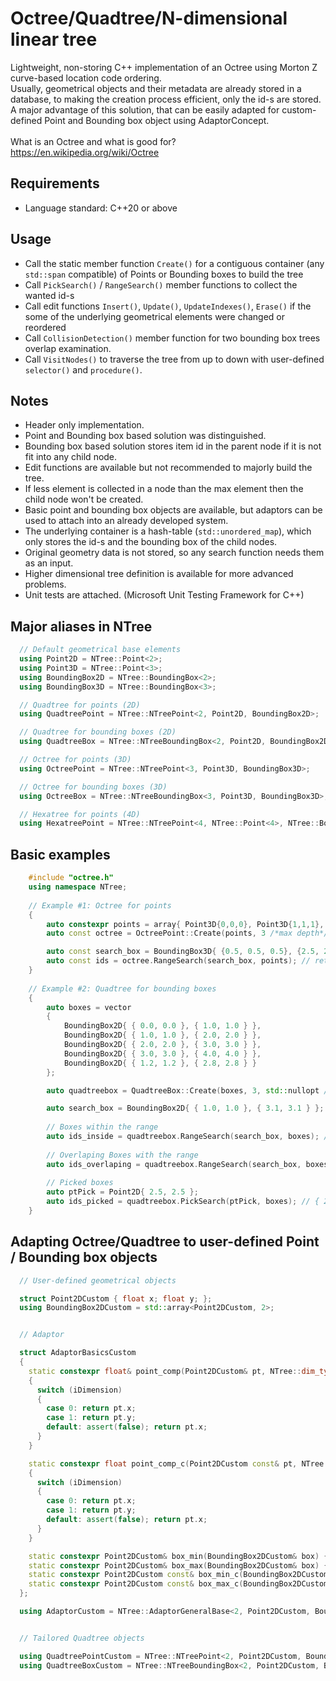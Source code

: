 # Octree/Quadtree/N-dimensional linear tree
Lightweight, non-storing C++ implementation of an Octree using Morton Z curve-based location code ordering.<br>
Usually, geometrical objects and their metadata are already stored in a database, to making the creation process efficient, only the id-s are stored. <br>
A major advantage of this solution, that can be easily adapted for custom-defined Point and Bounding box object using AdaptorConcept.<br>
<br>
What is an Octree and what is good for? https://en.wikipedia.org/wiki/Octree

## Requirements
* Language standard: C++20 or above

## Usage
* Call the static member function `Create()` for a contiguous container (any `std::span` compatible) of Points or Bounding boxes to build the tree
* Call `PickSearch()` / `RangeSearch()` member functions to collect the wanted id-s
* Call edit functions `Insert()`, `Update()`, `UpdateIndexes()`, `Erase()` if the some of the underlying geometrical elements were changed or reordered
* Call `CollisionDetection()` member function for two bounding box trees overlap examination.
* Call `VisitNodes()` to traverse the tree from up to down with user-defined `selector()` and `procedure()`.

## Notes
* Header only implementation.
* Point and Bounding box based solution was distinguished.
* Bounding box based solution stores item id in the parent node if it is not fit into any child node.
* Edit functions are available but not recommended to majorly build the tree.
* If less element is collected in a node than the max element then the child node won't be created.
* Basic point and bounding box objects are available, but adaptors can be used to attach into an already developed system.
* The underlying container is a hash-table (`std::unordered_map`), which only stores the id-s and the bounding box of the child nodes.
* Original geometry data is not stored, so any search function needs them as an input.
* Higher dimensional tree definition is available for more advanced problems.
* Unit tests are attached. (Microsoft Unit Testing Framework for C++)

## Major aliases in NTree
```C++
  // Default geometrical base elements
  using Point2D = NTree::Point<2>;
  using Point3D = NTree::Point<3>;
  using BoundingBox2D = NTree::BoundingBox<2>;
  using BoundingBox3D = NTree::BoundingBox<3>;

  // Quadtree for points (2D)
  using QuadtreePoint = NTree::NTreePoint<2, Point2D, BoundingBox2D>;

  // Quadtree for bounding boxes (2D)
  using QuadtreeBox = NTree::NTreeBoundingBox<2, Point2D, BoundingBox2D>;

  // Octree for points (3D)
  using OctreePoint = NTree::NTreePoint<3, Point3D, BoundingBox3D>;

  // Octree for bounding boxes (3D)
  using OctreeBox = NTree::NTreeBoundingBox<3, Point3D, BoundingBox3D>;

  // Hexatree for points (4D)
  using HexatreePoint = NTree::NTreePoint<4, NTree::Point<4>, NTree::BoundingBox<4>>;
```


## Basic examples
```C++
    #include "octree.h"
    using namespace NTree;
    
    // Example #1: Octree for points
    {
        auto constexpr points = array{ Point3D{0,0,0}, Point3D{1,1,1}, Point3D{2,2,2} };
        auto const octree = OctreePoint::Create(points, 3 /*max depth*/);

        auto const search_box = BoundingBox3D{ {0.5, 0.5, 0.5}, {2.5, 2.5, 2.5}}
        auto const ids = octree.RangeSearch(search_box, points); // returns { 1, 2 }
    }
    
    // Example #2: Quadtree for bounding boxes
    {
        auto boxes = vector
        {
            BoundingBox2D{ { 0.0, 0.0 }, { 1.0, 1.0 } },
            BoundingBox2D{ { 1.0, 1.0 }, { 2.0, 2.0 } },
            BoundingBox2D{ { 2.0, 2.0 }, { 3.0, 3.0 } },
            BoundingBox2D{ { 3.0, 3.0 }, { 4.0, 4.0 } },
            BoundingBox2D{ { 1.2, 1.2 }, { 2.8, 2.8 } }
        };

        auto quadtreebox = QuadtreeBox::Create(boxes, 3, std::nullopt /*user-provided bounding box for all*/, 2 /* max element in a node */);

        auto search_box = BoundingBox2D{ { 1.0, 1.0 }, { 3.1, 3.1 } };
        
        // Boxes within the range
        auto ids_inside = quadtreebox.RangeSearch(search_box, boxes); // { 1, 2, 4 }
        
        // Overlaping Boxes with the range
        auto ids_overlaping = quadtreebox.RangeSearch(search_box, boxes, false /* overlap is enough */); // { 1, 2, 3, 4 }
        
        // Picked boxes
        auto ptPick = Point2D{ 2.5, 2.5 };
        auto ids_picked = quadtreebox.PickSearch(ptPick, boxes); // { 2, 4 }
    }
```


## Adapting Octree/Quadtree to user-defined Point / Bounding box objects
```C++
  // User-defined geometrical objects

  struct Point2DCustom { float x; float y; };
  using BoundingBox2DCustom = std::array<Point2DCustom, 2>;


  // Adaptor

  struct AdaptorBasicsCustom
  {
    static constexpr float& point_comp(Point2DCustom& pt, NTree::dim_type iDimension)
    {
      switch (iDimension)
      {
        case 0: return pt.x;
        case 1: return pt.y;
        default: assert(false); return pt.x;
      }
    }

    static constexpr float point_comp_c(Point2DCustom const& pt, NTree::dim_type iDimension)
    {
      switch (iDimension)
      {
        case 0: return pt.x;
        case 1: return pt.y;
        default: assert(false); return pt.x;
      }
    }

    static constexpr Point2DCustom& box_min(BoundingBox2DCustom& box) { return box[0]; }
    static constexpr Point2DCustom& box_max(BoundingBox2DCustom& box) { return box[1]; }
    static constexpr Point2DCustom const& box_min_c(BoundingBox2DCustom const& box) { return box[0]; }
    static constexpr Point2DCustom const& box_max_c(BoundingBox2DCustom const& box) { return box[1]; }
  };

  using AdaptorCustom = NTree::AdaptorGeneralBase<2, Point2DCustom, BoundingBox2DCustom, AdaptorBasicsCustom, float>;


  // Tailored Quadtree objects

  using QuadtreePointCustom = NTree::NTreePoint<2, Point2DCustom, BoundingBox2DCustom, AdaptorCustom, float>;
  using QuadtreeBoxCustom = NTree::NTreeBoundingBox<2, Point2DCustom, BoundingBox2DCustom, AdaptorCustom, float>;
```
